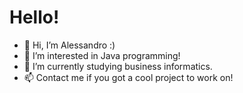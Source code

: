 # Hello!

- 👋 Hi, I’m Alessandro :)
- 👀 I’m interested in Java programming!
- 🌱 I’m currently studying business informatics.
- 📫 Contact me if you got a cool project to work on!

<!---
alessandro-holik/alessandro-holik is a ✨ special ✨ repository because its `README.md` (this file) appears on your GitHub profile.
You can click the Preview link to take a look at your changes.
--->
